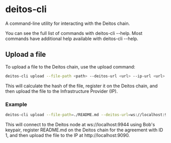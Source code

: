 # deitos-cli

A command-line utility for interacting with the Deitos chain.

You can see the full list of commands with deitos-cli --help. Most commands have additional help available with
deitos-cli <command> --help.

## Upload a file

To upload a file to the Deitos chain, use the upload command:

```sh
deitos-cli upload --file-path <path> --deitos-url <url> --ip-url <url> --agreement <id> --suri <suri>
```

This will calculate the hash of the file, register it on the Deitos chain, and then upload the file to the
Infrastructure Provider (IP).

### Example

```sh
deitos-cli upload --file-path=./README.md --deitos-url=ws://localhost:9944 --ip-url=http://localhost:9090 --agreement=1 --suri=//Bob
```

This will connect to the Deitos node at ws://localhost:9944 using Bob's keypair,
register README.md on the Deitos chain for the agreement with ID 1, and then upload the file to the IP at
http://localhost:9090.
